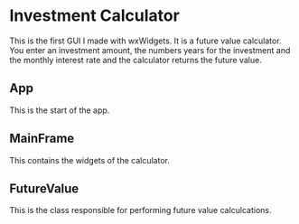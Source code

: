 # Investment Calculator
This is the first GUI I made with wxWidgets. It is a future value calculator. You enter an investment amount, the numbers years for the investment and the monthly interest rate and the calculator returns the future value.

## App
This is the start of the app.

## MainFrame
This contains the widgets of the calculator.

## FutureValue
This is the class responsible for performing future value calculcations.
